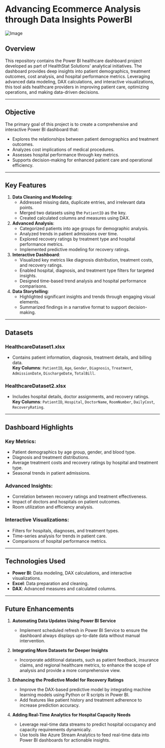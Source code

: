 # **Advancing Ecommerce Analysis through Data Insights PowerBI**
![Image](https://github.com/user-attachments/assets/42c4ddd6-2278-44d1-ab4a-fb3cbee75791)


## **Overview**

This repository contains the Power BI healthcare dashboard project developed as part of HealthStat Solutions' analytical initiatives. The dashboard provides deep insights into patient demographics, treatment outcomes, cost analysis, and hospital performance metrics. Leveraging advanced data modeling, DAX calculations, and interactive visualizations, this tool aids healthcare providers in improving patient care, optimizing operations, and making data-driven decisions.

---

## **Objective**

The primary goal of this project is to create a comprehensive and interactive Power BI dashboard that:

- Explores the relationships between patient demographics and treatment outcomes.
- Analyzes cost implications of medical procedures.
- Assesses hospital performance through key metrics.
- Supports decision-making for enhanced patient care and operational efficiency.

---

## **Key Features**

1. **Data Cleaning and Modeling**:
   - Addressed missing data, duplicate entries, and irrelevant data points.
   - Merged two datasets using the `PatientID` as the key.
   - Created calculated columns and measures using DAX.
2. **Advanced Analysis**:
   - Categorized patients into age groups for demographic analysis.
   - Analyzed trends in patient admissions over time.
   - Explored recovery ratings by treatment type and hospital performance metrics.
   - Implemented predictive modeling for recovery ratings.
3. **Interactive Dashboard**:
   - Visualized key metrics like diagnosis distribution, treatment costs, and recovery ratings.
   - Enabled hospital, diagnosis, and treatment type filters for targeted insights.
   - Designed time-based trend analysis and hospital performance comparisons.
4. **Data Storytelling**:
   - Highlighted significant insights and trends through engaging visual elements.
   - Summarized findings in a narrative format to support decision-making.

---

## **Datasets**

### **HealthcareDataset1.xlsx**

- Contains patient information, diagnosis, treatment details, and billing data.  
**Key Columns**: `PatientID`, `Age`, `Gender`, `Diagnosis`, `Treatment`, `AdmissionDate`, `DischargeDate`, `TotalBill`.

### **HealthcareDataset2.xlsx**

- Includes hospital details, doctor assignments, and recovery ratings.  
**Key Columns**: `PatientID`, `Hospital`, `DoctorName`, `RoomNumber`, `DailyCost`, `RecoveryRating`.

---

## **Dashboard Highlights**

### **Key Metrics**:

- Patient demographics by age group, gender, and blood type.
- Diagnosis and treatment distributions.
- Average treatment costs and recovery ratings by hospital and treatment type.
- Seasonal trends in patient admissions.

### **Advanced Insights**:

- Correlation between recovery ratings and treatment effectiveness.
- Impact of doctors and hospitals on patient outcomes.
- Room utilization and efficiency analysis.

### **Interactive Visualizations**:

- Filters for hospitals, diagnoses, and treatment types.
- Time-series analysis for trends in patient care.
- Comparisons of hospital performance metrics.

---

## **Technologies Used**

- **Power BI**: Data modeling, DAX calculations, and interactive visualizations.
- **Excel**: Data preparation and cleaning.
- **DAX**: Advanced measures and calculated columns.

---

## **Future Enhancements**

1. **Automating Data Updates Using Power BI Service**  
   - Implement scheduled refresh in Power BI Service to ensure the dashboard always displays up-to-date data without manual intervention.

2. **Integrating More Datasets for Deeper Insights**  
   - Incorporate additional datasets, such as patient feedback, insurance claims, and regional healthcare metrics, to enhance the scope of analysis and provide a more comprehensive view.

3. **Enhancing the Predictive Model for Recovery Ratings**  
   - Improve the DAX-based predictive model by integrating machine learning models using Python or R scripts in Power BI.  
   - Add features like patient history and treatment adherence to increase prediction accuracy.

4. **Adding Real-Time Analytics for Hospital Capacity Needs**  
   - Leverage real-time data streams to predict hospital occupancy and capacity requirements dynamically.  
   - Use tools like Azure Stream Analytics to feed real-time data into Power BI dashboards for actionable insights.


